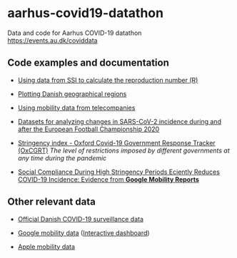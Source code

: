 # aarhus-covid19-datathon
Data and code for Aarhus COVID-19 datathon https://events.au.dk/coviddata

## Code examples and documentation

  - [Using data from SSI to calculate the reproduction number (R)](data/calculate-R-from-ssi-data)

  - [Plotting Danish geographical regions](data/DK-geographical-regions/)
  
  - [Using mobility data from telecompanies](data/Mobility-telco/)

  - [Datasets for analyzing changes in SARS-CoV-2 incidence during and after the European Football Championship 2020](data/Euro2020/)
  
  - [Stringency index - Oxford Covid-19 Government Response Tracker (OxCGRT)](data/OxCGRT/)
  *The level of restrictions imposed by different governments at any time during the pandemic*
  
  - [Social Compliance During High Stringency Periods Eciently Reduces COVID-19 Incidence: Evidence from **Google Mobility Reports**](data/social-compliance/)

  
## Other relevant data

  - [Official Danish COVID-19 surveillance data](https://covid19.ssi.dk/overvagningsdata/download-fil-med-overvaagningdata)
  
  - [Google mobility data](https://www.google.com/covid19/mobility/) 
    ([Interactive dashboard](https://datastudio.google.com/s/usF-uIdha8w))
  
  - [Apple mobility data](https://covid19.apple.com/mobility)
  
